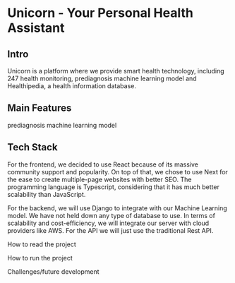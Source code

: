 # Unicorn - Your Personal Health Assistant


## Intro
Unicorn is a platform where we provide smart health technology, including 247 health monitoring, prediagnosis machine learning model and Healthipedia, a health information database.

## Main Features
prediagnosis machine learning model


## Tech Stack
For the frontend, we decided to use React because of its massive community support and popularity. On top of that, we chose to use Next for the ease to create multiple-page websites with better SEO. The programming language is Typescript, considering that it has much better scalability than JavaScript.

For the backend, we will use Django to integrate with our Machine Learning model. We have not held down any type of database to use. In terms of scalability and cost-efficiency, we will integrate our server with cloud providers like AWS. 
For the API we will just use the traditional Rest API.


How to read the project


How to run the project


Challenges/future development
